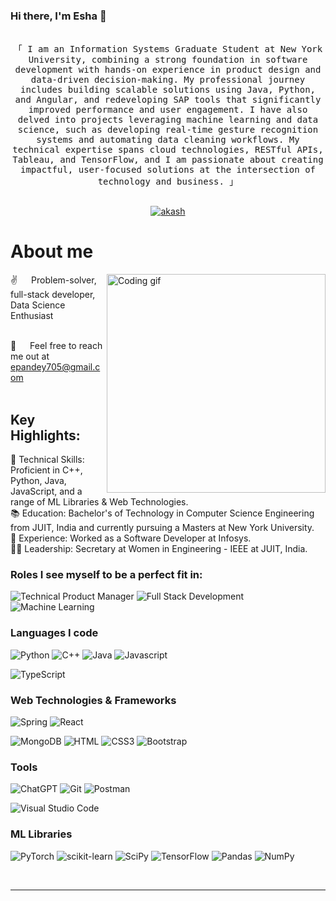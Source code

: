 <!-- Intro  -->
### Hi there, I'm Esha 👋



<!-- <a href="https://www.linkedin.com/in/eshapandey/"><img align="left" alt="eshapandey0530 | LinkedIn" width="22px" src="https://cdn.jsdelivr.net/npm/simple-icons@v3/icons/linkedin.svg" /></a>

<a href="https://www.instagram.com/esha_pandey/saved/"><img align="left" alt="eshapandey0530 | Instagram" width="22px" src="https://cdn.jsdelivr.net/npm/simple-icons@v3/icons/instagram.svg" /></a>

<br /> -->

<!-- <h3 align="center">
        <samp>&gt; Hey There!, I am
                <b><a href="https://aseem-b.vercel.app/" target="_blank">Aseem Baranwal</a></b>
        </samp>
</h3> -->


<p align="center"> 
  <samp>
    <br>
    「 I am an Information Systems Graduate Student at New York University, combining a strong foundation in software development with hands-on experience in product design and data-driven decision-making. My professional journey includes building scalable solutions using Java, Python, and Angular, and redeveloping SAP tools that significantly improved performance and user engagement. I have also delved into projects leveraging machine learning and data science, such as developing real-time gesture recognition systems and automating data cleaning workflows. My technical expertise spans cloud technologies, RESTful APIs, Tableau, and TensorFlow, and I am passionate about creating impactful, user-focused solutions at the intersection of technology and business. 」
    <br>
    <br>
  </samp>
</p>

<p align="center">
 <!-- <a href="https://aseem-b.vercel.app/" target="blank">
  <img src="https://img.shields.io/badge/Website-DC143C?style=for-the-badge&logo=medium&logoColor=white" alt="akash" />
 </a> -->
 <a href="https://www.linkedin.com/in/eshapandey/" target="_blank">
  <img src="https://img.shields.io/badge/LinkedIn-0077B5?style=for-the-badge&logo=linkedin&logoColor=white" alt="akash"/>
 </a>
  <!-- <a href="https://leetcode.com/the_kalakar" target="_blank">
  <img src="https://img.shields.io/badge/Leetcode-grey?style=for-the-badge&logo=leetcode&logoColor=orange" alt="akash"/>
 </a> -->
</p>


<!-- About Section -->
 # About me
 
<p>
 <img align="right" width="350" src="/assets/programmer.gif" alt="Coding gif" />
  
 ✌️ &emsp; Problem-solver, full-stack developer, Data Science Enthusiast <br/><br/>
 <!-- ❤️ &emsp; Building full-stack applications and intgrating them with machine learning<br/><br/> -->
 📧 &emsp; Feel free to reach me out at epandey705@gmail.com<br/><br/>


</p>

## Key Highlights:

🔧 Technical Skills: Proficient in C++, Python, Java, JavaScript, and a range of ML Libraries & Web Technologies.  
📚 Education: Bachelor's of Technology in Computer Science Engineering from JUIT, India and currently pursuing a Masters at New York University.  
🚀 Experience: Worked as a Software Developer at Infosys.  
🙋‍♀️ Leadership: Secretary at Women in Engineering - IEEE at JUIT, India.

### Roles I see myself to be a perfect fit in:
![Technical Product Manager](https://img.shields.io/badge/Product-manager-sky?style=for-the-badge&labelColor=black&logo=backend&logoColor=F0DB4F)
![Full Stack Development](https://img.shields.io/badge/Full-stack-blue?style=for-the-badge&logo=fullstack&logoColor=F0DB4F)
![Machine Learning](https://img.shields.io/badge/Machine-learning-green?style=for-the-badge&labelColor=black&logo=fullstack&logoColor=F0DB4F)

### Languages I code
![Python](https://img.shields.io/badge/Python-green?style=for-the-badge&labelColor=black&logo=python&logoColor=F0DB4F)
![C++](https://img.shields.io/badge/C++-black?style=for-the-badge&labelColor=black&logo=c++&logoColor=F0DB4F)
![Java](https://img.shields.io/badge/Java-F0DB4F?style=for-the-badge&labelColor=black&logo=java&logoColor=grey)
![Javascript](https://img.shields.io/badge/Javascript-F0DB4F?style=for-the-badge&logo=javascript&logoColor=F0DB4F)
<!-- ![Erlang](https://img.shields.io/badge/Erlang-white.svg?style=for-the-badge&logo=erlang&logoColor=a90533) -->
![TypeScript](https://img.shields.io/badge/typescript-%23007ACC.svg?style=for-the-badge&logo=typescript&logoColor=white)

### Web Technologies & Frameworks
![Spring](https://img.shields.io/badge/spring-%236DB33F.svg?style=for-the-badge&logo=spring&logoColor=white)
![React](https://img.shields.io/badge/-React-61DBFB?style=for-the-badge&labelColor=black&logo=react&logoColor=61DBFB)
<!-- ![Vue.js](https://img.shields.io/badge/vuejs-%2335495e.svg?style=for-the-badge&logo=vuedotjs&logoColor=%234FC08D) -->
![MongoDB](https://img.shields.io/badge/MongoDB-4EA94B?style=for-the-badge&logo=mongodb&logoColor=white)
![HTML](https://img.shields.io/badge/HTML5-E34F26?style=for-the-badge&logo=html5&logoColor=white)
![CSS3](https://img.shields.io/badge/CSS3-1572B6?style=for-the-badge&logo=css3&logoColor=white)
![Bootstrap](https://img.shields.io/badge/Bootstrap-563D7C?style=for-the-badge&logo=bootstrap&logoColor=white)
<!-- ![Flask](https://img.shields.io/badge/flask-%23000.svg?style=for-the-badge&logo=flask&logoColor=white) -->

### Tools
![ChatGPT](https://img.shields.io/badge/chatGPT-74aa9c?style=for-the-badge&logo=openai&logoColor=white)
![Git](https://img.shields.io/badge/Git-F05032?style=for-the-badge&logo=git&logoColor=white)
![Postman](https://img.shields.io/badge/Postman-FF6C37?style=for-the-badge&logo=postman&logoColor=white)
<!-- ![Azure](https://img.shields.io/badge/azure-%230072C6.svg?style=for-the-badge&logo=microsoftazure&logoColor=white) -->
![Visual Studio Code](https://img.shields.io/badge/Visual%20Studio%20Code-0078d7.svg?style=for-the-badge&logo=visual-studio-code&logoColor=white)
<!-- ![Blender](https://img.shields.io/badge/blender-%23F5792A.svg?style=for-the-badge&logo=blender&logoColor=white) -->

### ML Libraries
![PyTorch](https://img.shields.io/badge/PyTorch-%23EE4C2C.svg?style=for-the-badge&logo=PyTorch&logoColor=white)
![scikit-learn](https://img.shields.io/badge/scikit--learn-%23F7931E.svg?style=for-the-badge&logo=scikit-learn&logoColor=white)
![SciPy](https://img.shields.io/badge/SciPy-%230C55A5.svg?style=for-the-badge&logo=scipy&logoColor=%white)
![TensorFlow](https://img.shields.io/badge/TensorFlow-%23FF6F00.svg?style=for-the-badge&logo=TensorFlow&logoColor=white)
![Pandas](https://img.shields.io/badge/pandas-%23150458.svg?style=for-the-badge&logo=pandas&logoColor=white)
![NumPy](https://img.shields.io/badge/numpy-%23013243.svg?style=for-the-badge&logo=numpy&logoColor=white)
<br/>


<br/>
<hr/>
<br/>

<!-- <p align="center">
  <a href="https://github.com/AseemBaranwal">
    <img src="https://github-readme-streak-stats.herokuapp.com/?user=AseemBaranwal&theme=radical&border=7F3FBF&background=0D1117" alt="Aseem GitHub streak"/>
  </a>
</p>

<p align="center">
  <a href="https://github.com/AseemBaranwal">
    <img src="https://github-profile-summary-cards.vercel.app/api/cards/profile-details?username=AseemBaranwal&theme=radical" alt="Aseem GitHub Contribution"/>
  </a>
</p>

<a> 
    <a href="https://github.com/AseemBaranwal"><img alt="Aseem Github Stats" src="https://denvercoder1-github-readme-stats.vercel.app/api?username=AseemBaranwal&show_icons=true&count_private=true&theme=react&border_color=7F3FBF&bg_color=0D1117&title_color=F85D7F&icon_color=F8D866" height="192px" width="49.5%"/></a>
  <a href="https://github.com/AseemBaranwal"><img alt="Aseem Top language" src="https://denvercoder1-github-readme-stats.vercel.app/api/top-langs/?username=AseemBaranwal&langs_count=10&layout=compact&theme=react&border_color=7F3FBF&bg_color=0D1117&title_color=F85D7F&icon_color=F8D866" height="192px" width="49.5%"/></a>
  <br/>
</a> -->
